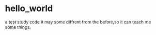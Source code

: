 # hello_world
a test study code
it may some diffrent from the before,so it can teach me some things.
